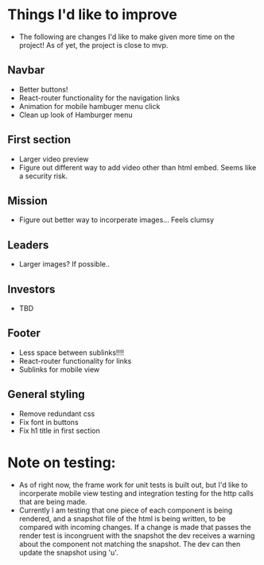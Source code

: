 # Things I'd like to improve
- The following are changes I'd like to make given more time on the project! As of yet, the project is close to mvp. 
  
## Navbar
- Better buttons!
- React-router functionality for the navigation links
- Animation for mobile hambuger menu click
- Clean up look of Hamburger menu

## First section
- Larger video preview
- Figure out different way to add video other than html embed. Seems like a security risk.

## Mission
- Figure out better way to incorperate images... Feels clumsy

## Leaders
- Larger images? If possible..

## Investors
- TBD

## Footer
- Less space between sublinks!!!!
- React-router functionality for links
- Sublinks for mobile view

## General styling
- Remove redundant css
- Fix font in buttons
- Fix h1 title in first section

# Note on testing:
- As of right now, the frame work for unit tests is built out, but I'd like to incorperate mobile view testing and integration testing for the http calls that are being made. 
- Currently I am testing that one piece of each component is being rendered, and a snapshot file of the html is being written, to be compared with incoming changes. If a change is made that passes the render test is incongruent with the snapshot the dev receives a warning about the component not matching the snapshot. The dev can then update the snapshot using 'u'.